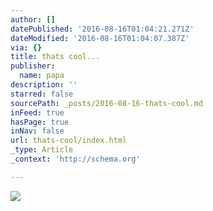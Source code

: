 ```yaml
---
author: []
datePublished: '2016-08-16T01:04:21.271Z'
dateModified: '2016-08-16T01:04:07.387Z'
via: {}
title: thats cool...
publisher:
  name: papa
description: ''
starred: false
sourcePath: _posts/2016-08-16-thats-cool.md
inFeed: true
hasPage: true
inNav: false
url: thats-cool/index.html
_type: Article
_context: 'http://schema.org'

---
```

![](https://the-grid-user-content.s3-us-west-2.amazonaws.com/6f69a50c-e2e8-47af-821c-2d69e9261413.jpg)